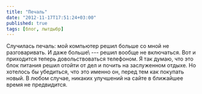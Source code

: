 ```yaml
---
title: "Печаль"
date: "2012-11-17T17:51:24+03:00"
published: true
tags: [блог, лытдыбр]
---
```


Случилась печаль: мой компьютер решил больше со мной не разговаривать. И даже больше\ --- решил вообще не включаться.
Вот и приходится теперь довольствоваться телефоном. Я так думаю, что это блок питания решил отойти от дел и почить
на заслуженном отдыхе. Но хотелось бы убедиться, что это именно он, перед тем как покупать новый. В любом случае,
никаких улучшений на сайте в ближайшее время не предвидится.
